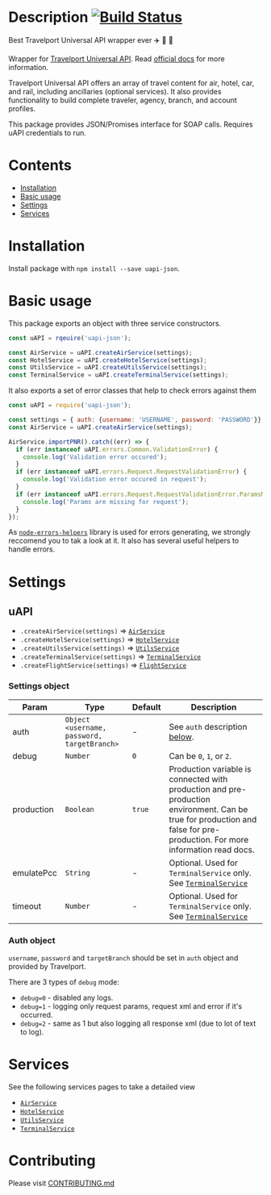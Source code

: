 # Description [![Build Status](https://travis-ci.org/Travelport-Ukraine/uapi-json.svg?branch=master)](https://travis-ci.org/Travelport-Ukraine/uapi-json)
Best Travelport Universal API wrapper ever :airplane: :mountain_railway: :hotel:

Wrapper for [Travelport Universal API](https://developer.travelport.com/app/developer-network/universal-api).
Read [official docs](https://support.travelport.com/webhelp/uapi/uAPI.htm) for more information.

Travelport Universal API offers an array of travel content for air, hotel, car, and rail, including ancillaries (optional services). It also provides functionality to build complete traveler, agency, branch, and account profiles.

This package provides JSON/Promises interface for SOAP calls. Requires uAPI credentials to run.

# Contents

* [Installation](#installation)
* [Basic usage](#usage)
* [Settings](#settings)
* [Services](#services)

# Installation
<a name="installation"></a>

Install package with `npm install --save uapi-json`.

# Basic usage
<a name="usage"></a>

This package exports an object with three service constructors.

```javascript
const uAPI = rqeuire('uapi-json');

const AirService = uAPI.createAirService(settings);
const HotelService = uAPI.createHotelService(settings);
const UtilsService = uAPI.createUtilsService(settings);
const TerminalService = uAPI.createTerminalService(settings);
```

It also exports a set of error classes that help to check errors against them

```javascript
const uAPI = require('uapi-json');

const settings = { auth: {username: 'USERNAME', password: 'PASSWORD'}};
const AirService = uAPI.createAirService(settings);

AirService.importPNR().catch((err) => {
  if (err instanceof uAPI.errors.Common.ValidationError) {
    console.log('Validation error occured');
  }
  if (err instanceof uAPI.errors.Request.RequestValidationError) {
    console.log('Validation error occured in request');
  }
  if (err instanceof uAPI.errors.Request.RequestValidationError.ParamsMissing) {
    console.log('Params are missing for request');
  }
});
```

As [`node-errors-helpers`](https://github.com/Travelport-Ukraine/errors-helpers) library
is used for errors generating, we strongly reccomend you to tak a look at it.
It also has several useful helpers to handle errors.

# Settings
<a name="settings"></a>

## uAPI
* `.createAirService(settings)` ⇒ [`AirService`](docs/Air.md)
* `.createHotelService(settings)`  ⇒ [`HotelService`](docs/Hotels.md)
* `.createUtilsService(settings)` ⇒ [`UtilsService`](docs/Utils.md)
* `.createTerminalService(settings)` ⇒ [`TerminalService`](docs/Terminal.md)
* `.createFlightService(settings)` ⇒ [`FlightService`](docs/FlightService.md)

### Settings object

| Param | Type | Default | Description |
| --- | --- | --- | --- |
| auth | `Object <username, password, targetBranch>` | - | See `auth` description [below](#auth). |
| debug | `Number` | `0` | Can be `0`, `1`, or `2`. |
| production | `Boolean` | `true` | Production variable is connected with production and pre-production environment. Can be true for production and false for pre-production. For more information read docs. |
| emulatePcc | `String` | - | Optional. Used for `TerminalService` only. See [`TerminalService`](docs/Terminal.md) |
| timeout | `Number` | - | Optional. Used for `TerminalService` only. See [`TerminalService`](docs/Terminal.md) |

### Auth object
<a name="auth"></a>
`username`, `password` and `targetBranch` should be set in `auth` object and provided by Travelport.

There are 3 types of `debug` mode:

* `debug=0` - disabled any logs.
* `debug=1` - logging only request params, request xml and error if it's occurred.
* `debug=2` - same as 1 but also logging all response xml (due to lot of text to log).

# Services
<a name="services"></a>
See the following services pages to take a detailed view
* [`AirService`](docs/Air.md)
* [`HotelService`](docs/Hotels.md)
* [`UtilsService`](docs/Utils.md)
* [`TerminalService`](docs/Terminal.md)


# Contributing
Please visit [CONTRIBUTING.md](/CONTRIBUTING.md)




